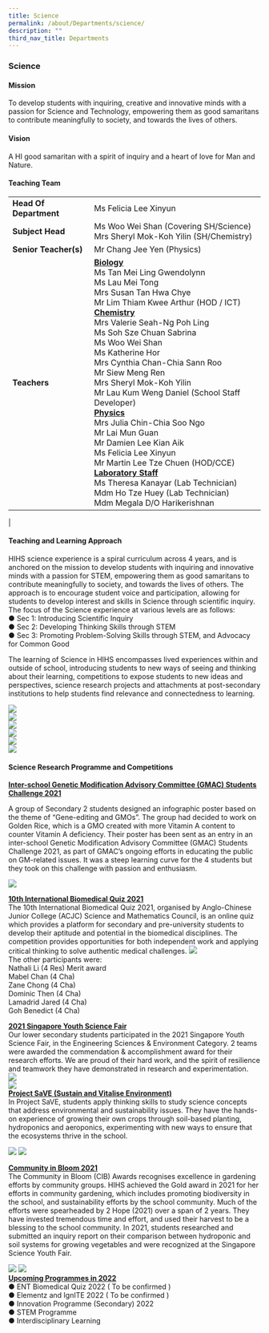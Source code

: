 ```yaml
---
title: Science
permalink: /about/Departments/science/
description: ""
third_nav_title: Departments
---
```

### **Science**

#### **Mission**<br>
To develop students with inquiring, creative and innovative minds with a passion for Science and Technology, empowering them as good samaritans to contribute meaningfully to society, and towards the lives of others.
#### **Vision**<br>
A HI good samaritan with a spirit of inquiry and a heart of love for Man and Nature.

#### **Teaching Team**

|  |  |
|---|---|
|**Head Of Department**| Ms Felicia Lee Xinyun |
|**Subject Head**| Ms Woo Wei Shan (Covering SH/Science)<br>Mrs Sheryl Mok-Koh Yilin (SH/Chemistry)|
|**Senior Teacher(s)**| Mr Chang Jee Yen (Physics)|
|**Teachers**| **<u>Biology</u>**<br>Ms Tan Mei Ling Gwendolynn<br>Ms Lau Mei Tong<br>Mrs Susan Tan Hwa Chye<br>Mr Lim Thiam Kwee Arthur (HOD / ICT)<br>**<u>Chemistry</u>**<br>Mrs Valerie Seah-Ng Poh Ling<br>Ms Soh Sze Chuan Sabrina<br>Ms Woo Wei Shan<br>Ms Katherine Hor<br>Mrs Cynthia Chan-Chia Sann Roo<br>Mr Siew Meng Ren<br>Mrs Sheryl Mok-Koh Yilin<br>Mr Lau Kum Weng Daniel (School Staff Developer)<br>**<u>Physics</u>**<br>Mrs Julia Chin-Chia Soo Ngo<br>Mr Lai Mun Guan<br>Mr Damien Lee Kian Aik<br>Ms Felicia Lee Xinyun<br>Mr Martin Lee Tze Chuen (HOD/CCE)<br>**<u>Laboratory Staff</u>**<br>Ms Theresa Kanayar (Lab Technician)<br> Mdm Ho Tze Huey (Lab Technician) <br>Mdm Megala D/O Harikerishnan |  | 
|

#### **Teaching and Learning Approach**
HIHS science experience is a spiral curriculum across 4 years, and is anchored on the mission to develop students with inquiring and innovative minds with a passion for STEM, empowering them as good samaritans to contribute meaningfully to society, and towards the lives of others. The approach is to encourage student voice and participation, allowing for students to develop interest and skills in Science through scientific inquiry. The focus of the Science experience at various levels are as follows:<br>
●	Sec 1: Introducing Scientific Inquiry<br>
●	Sec 2: Developing Thinking Skills through STEM<br>
●	Sec 3: Promoting Problem-Solving Skills through STEM, and Advocacy for Common Good

The learning of Science in HIHS encompasses lived experiences within and outside of school, introducing students to new ways of seeing and thinking about their learning, competitions to expose students to new ideas and perspectives, science research projects and attachments at post-secondary institutions to help students find relevance and connectedness to learning.

![](/images/Science%20Department/Students%20Engaging%20in%20scientific%20inquiry.png)<br>
![](/images/Science%20Department/Students%20Make%20Their%20Thinking%20Visible.png)<br>
![](/images/Science%20Department/Sec%202%20Students%20Reseaching%20collaboratively%20on%20Solar%20energy.png)<br>
![](/images/Science%20Department/Devices%20raised%20to%20capture%20interesting%20points.png)<br>
![](/images/Science%20Department/Sec%201%20Students%20prototyping%20a%20water%20filtration.png)<br>
![](/images/Science%20Department/Students%20Embarked%20on%20the%20task%20to%20evaluate%20the%20efficacy.png)

#### **Science Research Programme and Competitions**
**<u>Inter-school Genetic Modification Advisory Committee (GMAC) Students Challenge 2021</u><br>**

A group of Secondary 2 students designed an infographic poster based on the theme of
“Gene-editing and GMOs”. The group had decided to work on Golden Rice, which is a GMO created
with more Vitamin A content to counter Vitamin A deficiency. Their poster has been sent as an
entry in an inter-school Genetic Modification Advisory Committee (GMAC) Students Challenge
2021, as part of GMAC’s ongoing efforts in educating the public on GM-related issues. It was a steep
learning curve for the 4 students but they took on this challenge with passion and enthusiasm.<br>

![](/images/Science%20Department/7%20Arthur,%20Samuel,yu%20en.png)

**<u>10th International Biomedical Quiz 2021</u><br>**
The 10th International Biomedical Quiz 2021, organised by Anglo-Chinese Junior College (ACJC)
Science and Mathematics Council, is an online quiz which provides a platform for secondary and
pre-university students to develop their aptitude and potential in the biomedical disciplines. The
competition provides opportunities for both independent work and applying critical thinking to
solve authentic medical challenges.
![](/images/Science%20Department/8%20Low%20Xin,%20ng%20yong%20Jun.png)<br>
The other participants were:<br>
Nathali Li (4 Res) Merit award<br>
Mabel Chan (4 Cha)<br>
Zane Chong (4 Cha)<br>
Dominic Then (4 Cha)<br>
Lamadrid Jared (4 Cha)<br>
Goh Benedict (4 Cha)

**<u>2021 Singapore Youth Science Fair</u>**<br>
Our lower secondary students participated in the 2021 Singapore Youth Science Fair, in the
Engineering Sciences & Environment Category. 2 teams were awarded the commendation &
accomplishment award for their research efforts. We are proud of their hard work, and the spirit
of resilience and teamwork they have demonstrated in research and experimentation.<br>
![](/images/Science%20Department/9%20youth%20science%20fair.png)<br>
![](/images/Science%20Department/10%20youth%20science%20fair.png)<br>
**<u>Project SaVE (Sustain and Vitalise Environment)</u>**<br>
In Project SaVE, students apply thinking skills to study science concepts that address environmental
and sustainability issues. They have the hands-on experience of growing their own crops through
soil-based planting, hydroponics and aeroponics, experimenting with new ways to ensure that the
ecosystems thrive in the school.<br>

![](/images/Science%20Department/11.png)
![](/images/Science%20Department/12.png)

**<u>Community in Bloom 2021</u>**<br>
The Community in Bloom (CIB) Awards recognises excellence in gardening efforts by community
groups. HIHS achieved the Gold award in 2021 for her efforts in community gardening, which
includes promoting biodiversity in the school, and sustainability efforts by the school community.
Much of the efforts were spearheaded by 2 Hope (2021) over a span of 2 years. They have invested
tremendous time and effort, and used their harvest to be a blessing to the school community. In
2021, students researched and submitted an inquiry report on their comparison between
hydroponic and soil systems for growing vegetables and were recognized at the Singapore Science
Youth Fair.<br>

![](/images/Science%20Department/13.png)
![](/images/Science%20Department/14.png)<br>
**<u>Upcoming Programmes in 2022</u>**<br>
● ENT Biomedical Quiz 2022 ( To be confirmed )<br>
● Elementz and IgnITE 2022 ( To be confirmed )<br>
● Innovation Programme (Secondary) 2022<br>
● STEM Programme<br>
● Interdisciplinary Learning
